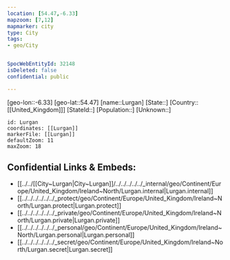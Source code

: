 ```yaml
---
location: [54.47,-6.33]
mapzoom: [7,12] 
mapmarker: city 
type: City
tags:
- geo/City


SpocWebEntityId: 32148
isDeleted: false
confidential: public

---
```

[geo-lon::-6.33]
[geo-lat::54.47]
[name::Lurgan]
[State::]
[Country::[[United_Kingdom]]]
[StateId::]
[Population::]
[Unknown::]


```leaflet
id: Lurgan
coordinates: [[Lurgan]]
markerFile: [[Lurgan]]
defaultZoom: 11 
maxZoom: 18
```


## Confidential Links & Embeds: 
- [[../../[[City~Lurgan|City~Lurgan]]/../../../../../_internal/geo/Continent/Europe/United_Kingdom/Ireland~North/Lurgan.internal|Lurgan.internal]] 
- [[../../../../../../_protect/geo/Continent/Europe/United_Kingdom/Ireland~North/Lurgan.protect|Lurgan.protect]] 
- [[../../../../../../_private/geo/Continent/Europe/United_Kingdom/Ireland~North/Lurgan.private|Lurgan.private]] 
- [[../../../../../../_personal/geo/Continent/Europe/United_Kingdom/Ireland~North/Lurgan.personal|Lurgan.personal]] 
- [[../../../../../../_secret/geo/Continent/Europe/United_Kingdom/Ireland~North/Lurgan.secret|Lurgan.secret]] 
